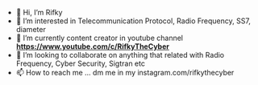 - 👋 Hi, I’m Rifky
- 👀 I’m interested in Telecommunication Protocol, Radio Frequency, SS7, diameter
- 🌱 I’m currently content creator in youtube channel **https://www.youtube.com/c/RifkyTheCyber**
- 💞️ I’m looking to collaborate on anything that related with Radio Frequency, Cyber Security, Sigtran etc
- 📫 How to reach me ... dm me in my instagram.com/rifkythecyber

<!---
arifkyi/arifkyi is a ✨ special ✨ repository because its `README.md` (this file) appears on your GitHub profile.
You can click the Preview link to take a look at your changes.
--->
